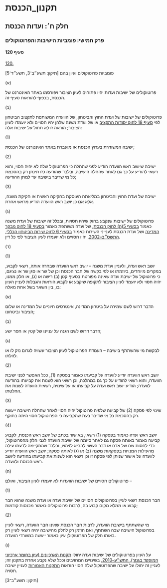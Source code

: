 # תקנון_הכנסת

## חלק ח׳: ועדות הכנסת

### פרק חמישי: פומביות הישיבות והפרוטוקולים

#### סעיף 120

[120.](https://he.wikisource.org/wiki/%D7%AA%D7%A7%D7%A0%D7%95%D7%9F_%D7%94%D7%9B%D7%A0%D7%A1%D7%AA#%D7%A1%D7%A2%D7%99%D7%A3_120)

פומביות פרוטוקולים ועיון בהם [תיקון: תשע״ב־3, תשע״ד־5]

(א)

פרוטוקולים של ישיבות ועדות יהיו פתוחים לעיון הציבור ויפורסמו באתר האינטרנט של הכנסת, בכפוף להוראות סעיף זה.

(ב)

פרוטוקולים של ישיבות של ועדת החוץ והביטחון, של הוועדה המשותפת לתקציב הביטחון לפי [סעיף 18 לחוק יסודות התקציב](https://he.wikisource.org/wiki/%D7%97%D7%95%D7%A7_%D7%99%D7%A1%D7%95%D7%93%D7%95%D7%AA_%D7%94%D7%AA%D7%A7%D7%A6%D7%99%D7%91#%D7%A1%D7%A2%D7%99%D7%A3_18 "חוק יסודות התקציב") או של ועדת משנה שלהן יהיו חסויים ולא יועמדו לעיון הציבור; הוראה זו לא תחול על ישיבות אלה:

(1)

ישיבה המשודרת בערוץ הכנסת או מועברת באתר האינטרנט של הכנסת;

(2)

ישיבה שיושב ראש הוועדה הודיע לפני שהחלה כי הפרוטוקול שלה לא יהיה חסוי, והוא רשאי להודיע על כך גם לאחר שהחלה הישיבה, ובלבד שהודעה כזו תינתן רק בהסכמת כל מי שדיבר בישיבה עד למתן ההודעה;

(3)

ישיבה של ועדת החוץ והביטחון במליאתה העוסקת בחקיקה ראשית או חקיקת משנה, אלא אם כן יושב ראש הוועדה הודיע מראש אחרת.

(ג)

פרוטוקולים של ישיבות שנקבע בחוק שיהיו חסויות, ובכלל זה ישיבות של ועדת משנה כאמור [בסעיף 5(ה) לחוק הכנסת](https://he.wikisource.org/wiki/%D7%97%D7%95%D7%A7_%D7%94%D7%9B%D7%A0%D7%A1%D7%AA#%D7%A1%D7%A2%D7%99%D7%A3_5 "חוק הכנסת"), של ועדה משותפת כאמור [בסעיף 18 לחוק מבקר המדינה](https://he.wikisource.org/wiki/%D7%97%D7%95%D7%A7_%D7%9E%D7%91%D7%A7%D7%A8_%D7%94%D7%9E%D7%93%D7%99%D7%A0%D7%94#%D7%A1%D7%A2%D7%99%D7%A3_18 "חוק מבקר המדינה") ושל ועדת הכנסת לענייני השירות כאמור [בסעיף 6 לחוק שירות הביטחון הכללי, התשס״ב–2002](https://he.wikisource.org/wiki/%D7%97%D7%95%D7%A7_%D7%A9%D7%99%D7%A8%D7%95%D7%AA_%D7%94%D7%91%D7%99%D7%98%D7%97%D7%95%D7%9F_%D7%94%D7%9B%D7%9C%D7%9C%D7%99#%D7%A1%D7%A2%D7%99%D7%A3_6 "חוק שירות הביטחון הכללי"), יהיו חסויים ולא יועמדו לעיון הציבור לפי כל דין.

(ד)

(1)

יושב ראש ועדה, ולעניין ועדת משנה – יושב ראש הוועדה שבחרה אותה, רשאי לקבוע, במקרים מיוחדים, ביוזמתו או לפי בקשה של חבר הכנסת וכן של שר או סגן שר או נציגם, כי פרוטוקול של ישיבת ועדה שאינה מפורטת בסעיף קטן (ב) רישה או (ג), או חלק ממנו, יהיה חסוי ולא יועמד לעיון הציבור לתקופה שיקבע או לקבוע הוראות והגבלות לעניין העיון בו, בין השאר בשל אחת מאלה:

(א)

הדבר דרוש לשם שמירה על ביטחון המדינה, אינטרסים חיוניים של המדינה או שלום הציבור וביטחונו;

(ב)

הדבר דרוש לשם הגנה על עניינו של קטין או חסר ישע;

(ג)

לבקשת מי שהשתתף בישיבה – העמדת הפרוטוקול לעיון הציבור עשויה לגרום נזק לו או לזולתו.

(2)

יושב ראש הוועדה יודיע לוועדה על קביעתו כאמור בפסקה (1), ככל האפשר לפני ישיבת הוועדה, והוא רשאי להודיע על כך גם במהלכה, וכן רשאי הוא לשנות את קביעתו בהודעה לוועדה; הודיע יושב ראש ועדה על קביעתו או על שינויה, רשאית הוועדה לשנות את החלטתו.

(3)

שינוי לפי פסקה (2) של קביעה שלפיה פרוטוקול יהיה חסוי לאחר שהחלה הישיבה ייעשה רק בהסכמת כל מי שדיבר בעת שהקביעה כי הפרוטוקול חסוי היתה בתוקף.

(4)

יושב ראש ועדה כאמור בפסקה (1) רשאי, באישור בכתב של יושב ראש הכנסת, לקבוע קביעה כאמור באותה פסקה גם לאחר סיומה של ישיבת הוועדה לגבי חלק מהפרוטוקול, כדי לחסות שם של אדם או דבר העשוי להביא לזיהויו, ובלבד שהתקיימה לדעתו עילה מהעילות המנויות בפסקאות משנה (ב) או (ג) לאותה פסקה; יושב ראש הוועדה יודיע לוועדה על אישור שניתן לפי פסקה זו וכן רשאי הוא לשנות את קביעתו בהודעה ליושב ראש הכנסת ולוועדה.

(ה)

פרוטוקולים חסויים של ישיבות הוועדות לא יועמדו לעיון הציבור, ואולם –

(1)

חבר הכנסת רשאי לעיין בפרוטוקולים חסויים של ישיבת ועדה או ועדת משנה שהוא חבר קבוע או ממלא מקום קבוע בה, לרבות פרוטוקולים כאמור מכנסות קודמות;

(2)

מי שהשתתף בישיבת הוועדה, לרבות חבר הכנסת שאינו חבר הוועדה, רשאי לעיין בפרוטוקול הישיבה שבה השתתף, ואם הוזמן רק לחלק מהישיבה יהיה רשאי לעיין רק באותו חלק של הפרוטוקול; עיון כאמור ייעשה במשרדי הוועדה.

(ו)

על העיון בפרוטוקולים של ישיבות ועדה יחולו [תקנות הארכיונים (עיון בחומר ארכיוני המופקד בגנזך), התש״ע–2010](https://he.wikisource.org/wiki/%D7%AA%D7%A7%D7%A0%D7%95%D7%AA_%D7%94%D7%90%D7%A8%D7%9B%D7%99%D7%95%D7%A0%D7%99%D7%9D_(%D7%A2%D7%99%D7%95%D7%9F_%D7%91%D7%97%D7%95%D7%9E%D7%A8_%D7%90%D7%A8%D7%9B%D7%99%D7%95%D7%A0%D7%99_%D7%94%D7%9E%D7%95%D7%A4%D7%A7%D7%93_%D7%91%D7%92%D7%A0%D7%96%D7%9A) "תקנות הארכיונים (עיון בחומר ארכיוני המופקד בגנזך)"), בשינויים המחויבים וככל שלא נקבע אחרת בתקנון זה; לעניין זה יחולו על ישיבה שהפרוטוקול שלה חסוי הוראות [התקנות האמורות](https://he.wikisource.org/wiki/%D7%AA%D7%A7%D7%A0%D7%95%D7%AA_%D7%94%D7%90%D7%A8%D7%9B%D7%99%D7%95%D7%A0%D7%99%D7%9D_(%D7%A2%D7%99%D7%95%D7%9F_%D7%91%D7%97%D7%95%D7%9E%D7%A8_%D7%90%D7%A8%D7%9B%D7%99%D7%95%D7%A0%D7%99_%D7%94%D7%9E%D7%95%D7%A4%D7%A7%D7%93_%D7%91%D7%92%D7%A0%D7%96%D7%9A) "תקנות הארכיונים (עיון בחומר ארכיוני המופקד בגנזך)") לעניין ישיבה חסויה.

[תיקון: תשע״ב־3]